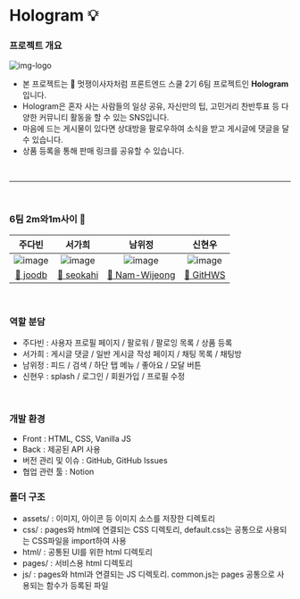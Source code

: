 # Hologram 💡

### 프로젝트 개요

![img-logo](https://user-images.githubusercontent.com/96808980/179513174-df12dcf1-64d7-4ab5-92eb-c905173123bb.png)


- 본 프로젝트는 🦁 멋쟁이사자처럼 프론트엔드 스쿨 2기 6팀 프로젝트인 **Hologram**입니다.
- Hologram은 혼자 사는 사람들의 일상 공유, 자신만의 팁, 고민거리 찬반투표 등 다양한 커뮤니티 활동을 할 수 있는 SNS입니다.
- 마음에 드는 게시물이 있다면 상대방을 팔로우하여 소식을 받고 게시글에 댓글을 달 수 있습니다.
- 상품 등록을 통해 판매 링크를 공유할 수 있습니다.

<br>
<hr>
<br>


### 6팀 2m와1m사이 👋

|주다빈|서가희|남위정|신현우|
|:---:|:---:|:---:|:---:|
|![image](https://user-images.githubusercontent.com/96808980/179510502-492f3247-fd55-4dea-8d36-97f059c91ca4.png)|![image](https://user-images.githubusercontent.com/96808980/179510353-2a8144c1-f98d-4aed-9b73-ed6447380f80.png)|![image](https://user-images.githubusercontent.com/96808980/179510638-de0e4859-46c5-434c-b637-4dd0609f02a7.png)|![image](https://user-images.githubusercontent.com/96808980/179510712-d3573bee-aee3-4e79-999d-9ddf7f696e98.png)|
|<a href="https://github.com/joodb">🔗 joodb</a>|<a href="https://github.com/seokahi">🔗 seokahi</a>|<a href="https://github.com/Nam-Wijeong">🔗 Nam-Wijeong</a>|<a href="https://github.com/GitHWS">🔗 GitHWS</a>|

<br>

### 역할 분담
- 주다빈 : 사용자 프로필 페이지 / 팔로워 / 팔로잉 목록 / 상품 등록 
- 서가희 : 게시글 댓글 / 일반 게시글 작성 페이지 / 채팅 목록 / 채팅방
- 남위정 : 피드 / 검색 / 하단 탭 메뉴 / 좋아요 / 모달 버튼
- 신현우 : splash / 로그인 / 회원가입 / 프로필 수정

<br>

### 개발 환경

- Front : HTML, CSS, Vanilla JS
- Back : 제공된 API 사용
- 버전 관리 및 이슈 : GitHub, GitHub Issues
- 협업 관련 툴 : Notion

### 폴더 구조

- assets/ : 이미지, 아이콘 등 이미지 소스를 저장한 디렉토리 
- css/ : pages와 html에 연결되는 CSS 디렉토리, default.css는 공통으로 사용되는 CSS파일을 import하여 사용
- html/ : 공통된 UI를 위한 html 디렉토리
- pages/ : 서비스용 html 디렉토리
- js/ : pages와 html과 연결되는 JS 디렉토리. common.js는 pages 공통으로 사용되는 함수가 등록된 파일
